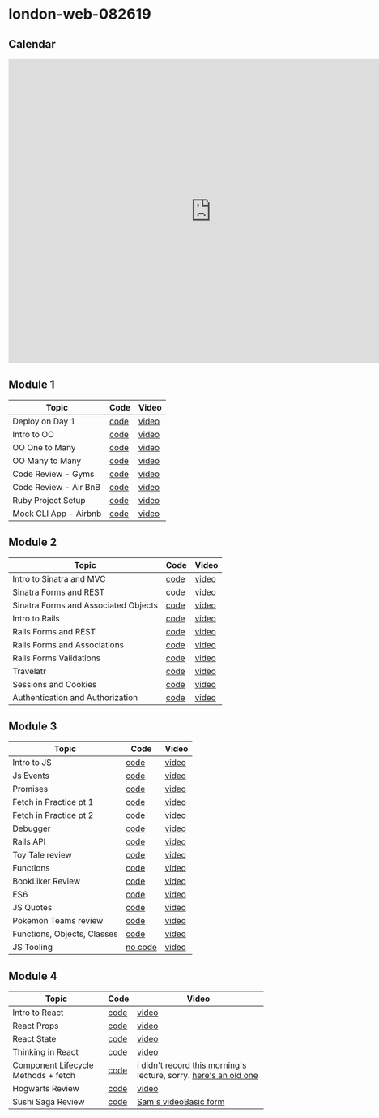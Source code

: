# london-web-082619

## Calendar

<iframe src="https://calendar.google.com/calendar/b/0/embed?height=600&amp;wkst=1&amp;bgcolor=%23ffffff&amp;ctz=Europe%2FLondon&amp;src=ZmxhdGlyb25zY2hvb2wuY29tX3Q0cmlmYXRjb2ZvbWhiZ2MwMGczNHY2YnBvQGdyb3VwLmNhbGVuZGFyLmdvb2dsZS5jb20&amp;src=ZmxhdGlyb25zY2hvb2wuY29tX2M4ZWo2dWdsbmMxbnE2NnQ5ajlyZHBwN20wQGdyb3VwLmNhbGVuZGFyLmdvb2dsZS5jb20&amp;color=%23E4C441&amp;color=%23F6BF26&amp;mode=WEEK" style="border-width:0" width="800" height="600" frameborder="0" scrolling="no"></iframe>

## Module 1

| Topic                 | Code                                                                                             | Video                                 |
| --------------------- | ------------------------------------------------------------------------------------------------ | ------------------------------------- |
| Deploy on Day 1       | [code](https://github.com/learn-co-students/london-web-082619/tree/master/01-deploy-on-day-1)    | [video](https://youtu.be/CIXCE-4Ha8c) |
| Intro to OO           | [code](https://github.com/learn-co-students/london-web-082619/tree/master/02-intro-to-oo)        | [video](https://youtu.be/KOfOBRRsIME) |
| OO One to Many        | [code](https://github.com/learn-co-students/london-web-082619/tree/master/03-oo-one-to-many)     | [video](https://youtu.be/8yR-dNcp3AE) |
| OO Many to Many       | [code](https://github.com/learn-co-students/london-web-082619/tree/master/04-oo-many-to-many)    | [video](https://youtu.be/_4Xrhz91QNU) |
| Code Review - Gyms    | [code](https://github.com/learn-co-students/london-web-082619/tree/master/05-code-review-gyms)   | [video](https://youtu.be/fj8OnTYbUik) |
| Code Review - Air BnB | [code](https://github.com/learn-co-students/london-web-082619/tree/master/06-code-review-airbnb) | [video](https://youtu.be/ktu0ACLJzlM) |
| Ruby Project Setup    | [code](https://gist.github.com/wndaiga/a7c1eb0dd1a4347fef742c0cafabcb14)                         | [video](https://youtu.be/fdrY8c7k4EI) |
| Mock CLI App - Airbnb | [code]()                                                                                         | [video](https://youtu.be/k-7ELdwjGQQ) |

## Module 2

| Topic                                | Code                                                                                                           | Video                                 |
| ------------------------------------ | -------------------------------------------------------------------------------------------------------------- | ------------------------------------- |
| Intro to Sinatra and MVC             | [code](https://github.com/learn-co-students/london-web-082619/tree/master/10-sinatra-mvc-intro)                | [video](https://youtu.be/bc0NfFeqiKk) |
| Sinatra Forms and REST               | [code](https://github.com/learn-co-students/london-web-082619/tree/master/11-sinatra-forms-rest)               | [video](https://youtu.be/6-ekAw9fJEc) |
| Sinatra Forms and Associated Objects | [code](https://github.com/learn-co-students/london-web-082619/tree/master/12-sinatra-forms-associated-objects) | [video](https://youtu.be/-fdZrlGqxpo) |
| Intro to Rails                       | [code](https://github.com/learn-co-students/london-web-082619/tree/master/13-intro-to-rails)                   | [video](https://youtu.be/Zi7EZbqPsC8) |
| Rails Forms and REST                 | [code](https://github.com/learn-co-students/london-web-082619/tree/master/14-rails-forms-rest)                 | [video](https://youtu.be/djq5ai77xb4) |
| Rails Forms and Associations         | [code](https://github.com/learn-co-students/london-web-082619/tree/master/15-rails-forms-associations)         | [video](https://youtu.be/y7HEDAA6TrE) |
| Rails Forms Validations              | [code](https://github.com/learn-co-students/london-web-082619/tree/master/16-rails-forms-validations)          | [video](https://youtu.be/AQiomytrtIU) |
| Travelatr                            | [code](https://github.com/learn-co-students/london-web-082619/tree/master/18-code-review-travelatr)            | [video](https://youtu.be/jBQGbgV03ZU) |
| Sessions and Cookies                 | [code](https://github.com/learn-co-students/london-web-082619/tree/master/19-sessions-and-cookies)             | [video](https://youtu.be/SxZyD3nODEk) |
| Authentication and Authorization     | [code](https://github.com/learn-co-students/london-web-082619/tree/master/20-authentication-and-authorization) | [video](https://youtu.be/CKReXJSrwso) |

## Module 3

| Topic       | Code                                                                                                 | Video                                                |
| ----------- | ---------------------------------------------------------------------------------------------------- | ---------------------------------------------------- |
| Intro to JS | [code](https://github.com/learn-co-students/london-web-082619/tree/master/21-just-enough-js-starter) | [video](https://www.youtube.com/watch?v=t_grkQC8R2Y) |
| Js Events   | [code](https://github.com/learn-co-students/london-web-082619/tree/master/22-js-events)              | [video](https://youtu.be/BbuGCHCjORA)                |
| Promises   | [code](https://github.com/learn-co-students/london-web-082619/tree/master/23-fetch)                  | [video](https://youtu.be/4wyUPe2366k)                |
| Fetch in Practice pt 1   | [code](https://github.com/learn-co-students/london-web-082619/tree/master/23-fetch)                  | [video](https://youtu.be/MnZ_HkjNGhU)                |
| Fetch in Practice pt 2 | [code](https://github.com/learn-co-students/london-web-082619/tree/master/23-fetch) | [video](https://youtu.be/tuLrwlYog30) |
|Debugger| [code](https://github.com/learn-co-students/london-web-082619/tree/master/24-debugger)| [video](https://youtu.be/4TOFK4FX8Ks) |
|Rails API| [code](https://github.com/learn-co-students/london-web-082619/tree/master/25-rails-api)| [video](https://youtu.be/JSN3P-8fnUQ) |
|Toy Tale review| [code](https://github.com/learn-co-students/london-web-082619/tree/master/26-toy-tale-review)| [video](https://youtu.be/R-9A5SLdU7s) |
|Functions| [code](https://github.com/learn-co-students/london-web-082619/tree/master/27-functional)| [video](https://youtu.be/qU7Z4pJbiqA) |
|BookLiker Review| [code](https://github.com/learn-co-students/london-web-082619/tree/master/28-bookliker-review)|[video](https://youtu.be/hqD1RM7dXLA)|
|ES6| [code](https://github.com/learn-co-students/london-web-082619/tree/master/29-es6)|[video](https://www.youtube.com/watch?v=R1Y5sZ2UDKw)|
|JS Quotes| [code](https://github.com/learn-co-students/london-web-082619/tree/master/30-quotes-review) |[video](https://www.youtube.com/watch?v=UKZRpZCjTzQ&feature=youtu.be)|
|Pokemon Teams review| [code](https://github.com/learn-co-students/london-web-082619/tree/master/31-pokemon-teams) |[video](https://youtu.be/esfpf3JzdTs)|
| Functions, Objects, Classes | [code](https://github.com/learn-co-students/london-web-082619/tree/master/32-functions-objects-classes) | [video](https://youtu.be/xY1ghNNFdOw) |
| JS Tooling | [no code](null) | [video](https://youtu.be/shq_0DK5sx4) |

## Module 4

| Topic       | Code                                                                                                 | Video                                                |
| ----------- | ---------------------------------------------------------------------------------------------------- | ---------------------------------------------------- |
|Intro to React|[code](https://github.com/learn-co-students/london-web-082619/tree/master/33-intro-to-react)|[video](https://youtu.be/j8tzWVUd-dI)|
|React Props|[code](https://github.com/learn-co-students/london-web-082619/tree/master/34-react-props)|[video](https://youtu.be/SrH71Ki5pws)|
|React State|[code](https://github.com/learn-co-students/london-web-082619/tree/master/35-react-state)|[video](https://youtu.be/WoJKQYO7C1k)|
|Thinking in React|[code](https://github.com/learn-co-students/london-web-082619/tree/master/36-thinking-in-react-todo)|[video](https://youtu.be/fM9v18L8Xs4)|
|Component Lifecycle Methods + fetch|[code](https://github.com/learn-co-students/london-web-082619/tree/master/37-react-component-lifecycle-methods)|i didn't record this morning's lecture, sorry. [here's an old one](https://www.youtube.com/watch?v=7zXah85Gk0w&feature=youtu.be)|
|Hogwarts Review|[code](https://github.com/learn-co-students/london-web-082619/tree/master/38-react-hogwarts-review)|[video](https://youtu.be/sivfvhthvMs)|
|Sushi Saga Review|[code](https://github.com/learn-co-students/london-web-082619/tree/master/39-Sushi-Saga-Review)|[Sam's video](https://www.youtube.com/watch?v=3XvwDCpqdxs&feature=youtu.be)[Basic form](https://youtu.be/o3Ls49fu_YY)

